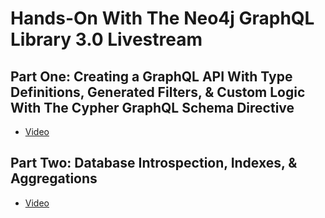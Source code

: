 # Hands-On With The Neo4j GraphQL Library 3.0 Livestream

## Part One: Creating a GraphQL API With Type Definitions, Generated Filters, & Custom Logic With The Cypher GraphQL Schema Directive

* [Video](https://www.youtube.com/watch?v=8Le6MeTvCAg)

## Part Two: Database Introspection, Indexes, & Aggregations

* [Video](https://www.youtube.com/watch?v=386eMuIktek)

